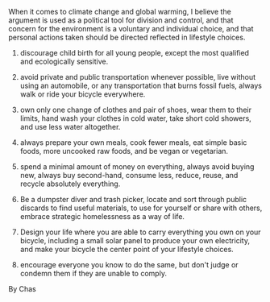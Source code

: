 When it comes to climate change and global warming, I believe the argument is used as a political tool for division and control, and that concern for the environment is a voluntary and individual choice, and that personal actions taken should be directed reflected in lifestyle choices.

1. discourage child birth for all young people, except the most qualified and ecologically sensitive.

2. avoid private and public transportation whenever possible, live without using an automobile, or any transportation that burns fossil fuels, always walk or ride your bicycle everywhere.

3. own only one change of clothes and pair of shoes, wear them to their limits, hand wash your clothes in cold water, take short cold showers, and use less water altogether.

4. always prepare your own meals, cook fewer meals, eat simple basic foods, more uncooked raw foods, and be vegan or vegetarian.

5. spend a minimal amount of money on everything, always avoid buying new, always buy second-hand, consume less, reduce, reuse, and recycle absolutely everything. 

6. Be a dumpster diver and trash picker, locate and sort through public discards to find useful materials, to use for yourself or share with others, embrace strategic homelessness as a way of life.

7. Design your life where you are able to carry everything you own on your bicycle, including a small solar panel to produce your own electricity, and make your bicycle the center point of your lifestyle choices.

8. encourage everyone you know to do the same, but don't judge or condemn them if they are unable to comply.

By Chas